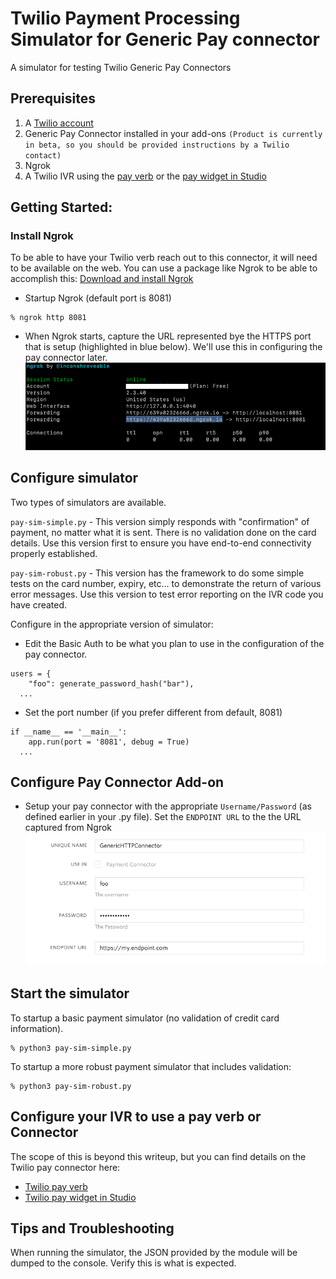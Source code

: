 # Twilio Payment Processing Simulator for Generic Pay connector

A simulator for testing Twilio Generic Pay Connectors


## Prerequisites

1. A [Twilio account](https://www.twilio.com/try-twilio)
1. Generic Pay Connector installed in your add-ons `(Product is currently in beta, so you should be provided instructions by a Twilio contact)`
1. Ngrok
1. A Twilio IVR using the [pay verb](https://www.twilio.com/docs/voice/twiml/pay) or the [pay widget in Studio](https://www.twilio.com/docs/studio/widget-library/capture-payments)

## Getting Started:

### Install Ngrok
To be able to have your Twilio <pay> verb reach out to this connector, it will need to be available on the web.  You can use a package like Ngrok to be able to accomplish this: [Download and install Ngrok](https://ngrok.com/download)

- Startup Ngrok (default port is 8081)
```
% ngrok http 8081
```

- When Ngrok starts, capture the URL represented bye the HTTPS port that is setup (highlighted in blue below).  We'll use this in configuring the pay connector later.
![Sweet configuration image on Github](https://github.com/phundal-twilio/twilio-payment-simulator-generic-pay-python/blob/main/Ngrok-sample.png?raw=true)


## Configure simulator

Two types of simulators are available.

`pay-sim-simple.py` - This version simply responds with "confirmation" of payment, no matter what it is sent.  There is no validation done on the card details.  Use this version first to ensure you have end-to-end connectivity properly established.

`pay-sim-robust.py` - This version has the framework to do some simple tests on the card number, expiry, etc... to demonstrate the return of various error messages.  Use this version to test error reporting on the IVR code you have created.

Configure in the appropriate version of simulator:
- Edit the Basic Auth to be what you plan to use in the configuration of the pay connector.
```
users = {
    "foo": generate_password_hash("bar"),
  ...
```
- Set the port number (if you prefer different from default, 8081)
```
if __name__ == '__main__':
    app.run(port = '8081', debug = True)
  ...
```

## Configure Pay Connector Add-on

- Setup your pay connector with the appropriate `Username/Password` (as defined earlier in your .py file).  Set the `ENDPOINT URL` to the the URL captured from Ngrok
![Sweet configuration image on Github](https://github.com/phundal-twilio/twilio-payment-simulator-generic-pay-python/blob/main/Connector-configure.png?raw=true)

## Start the simulator

To startup a basic payment simulator (no validation of credit card information).

```
% python3 pay-sim-simple.py
```

To startup a more robust payment simulator that includes validation:

```
% python3 pay-sim-robust.py
```
## Configure your IVR to use a pay verb or Connector
The scope of this is beyond this writeup, but you can find details on the Twilio pay connector here:

- [Twilio pay verb](https://www.twilio.com/docs/voice/twiml/pay)
- [Twilio pay widget in Studio](https://www.twilio.com/docs/studio/widget-library/capture-payments)


## Tips and Troubleshooting

When running the simulator, the JSON provided by the <pay> module will be dumped to the console.  Verify this is what is expected.

